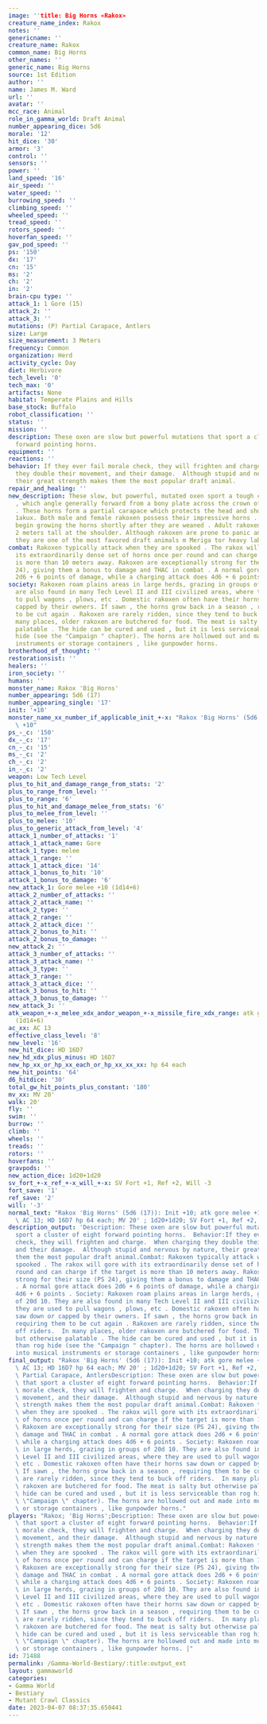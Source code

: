 ```yaml
---
image: ''title: Big Horns «Rakox»
creature_name_index: Rakox
notes: ''
genericname: ''
creature_name: Rakox
common_name: Big Horns
other_names: ''
generic_name: Big Horns
source: 1st Edition
author: ''
name: James M. Ward
url: ''
avatar: ''
mcc_race: Animal
role_in_gamma_world: Draft Animal
number_appearing_dice: 5d6
morale: '12'
hit_dice: '30'
armor: '3'
control: ''
sensors: ''
power: ''
land_speed: '16'
air_speed: ''
water_speed: ''
burrowing_speed: ''
climbing_speed: ''
wheeled_speed: ''
tread_speed: ''
rotors_speed: ''
hoverfan_speed: ''
gav_pod_speed: ''
ps: '150'
dx: '17'
cn: '15'
ms: '2'
ch: '2'
in: '2'
brain-cpu type: ''
attack_1: 1 Gore (15)
attack_2: ''
attack_3: ''
mutations: (P) Partial Carapace, Antlers
size: Large
size_measurement: 3 Meters
frequency: Common
organization: Herd
activity_cycle: Day
diet: Herbivore
tech_level: '0'
tech_max: '0'
artifacts: None
habitat: Temperate Plains and Hills
base_stock: Buffalo
robot_classification: ''
status: ''
mission: ''
description: These oxen are slow but powerful mutations that sport a cluster of eight
  forward pointing horns.
equipment: ''
reactions: ''
behavior: If they ever fail morale check, they will frighten and charge.  When charging
  they double their movement, and their damage.  Although stupid and nervous by nature,
  their great strength makes them the most popular draft animal.
repair_and_healing: ''
new_description: These slow, but powerful, mutated oxen sport a tough cluster of horns
  , which angle generally forward from a bony plate across the crown of their heads
  . These horns form a partial carapace which protects the head and shoulders of the
  1akux. Both male and female rakoxen possess their impressive horns . Young rakoxen
  begin growing the horns shortly after they are weaned . Adult rakoxen are about
  2 meters tall at the shoulder. Although rakoxen are prone to panic and stampede,
  they are one of the most favored draft animals m Meriga tor heavy labor.
combat: Rakoxen typically attack when they are spooked . The rakox will gore with
  its extraordinarily dense set of horns once per round and can charge if the target
  is more than 10 meters away. Rakoxen are exceptionally strong for their size (PS
  24), giving them a bonus to damage and THAC in combat . A normal gore attack does
  2d6 + 6 points of damage, while a charging attack does 4d6 + 6 points .
society: Rakoxen roam plains areas in large herds, grazing in groups of 20d 10. They
  are also found in many Tech Level II and III civilized areas, where they are used
  to pull wagons , plows, etc . Domestic rakoxen often have their horns saw down or
  capped by their owners. If sawn , the horns grow back in a season , requiring them
  to be cut again . Rakoxen are rarely ridden, since they tend to buck off riders.  In
  many places, older rakoxen are butchered for food. The meat is salty but otherwise
  palatable . The hide can be cured and used , but it is less serviceable than rog
  hide (see the "Campaign " chapter). The horns are hollowed out and made into musical
  instruments or storage containers , like gunpowder horns.
brotherhood_of_thought: ''
restorationsist: ''
healers: ''
iron_society: ''
humans: ''
monster_name: Rakox 'Big Horns'
number_appearing: 5d6 (17)
number_appearing_single: '17'
init: '+10'
monster_name_xx_number_if_applicable_init_+-x: "Rakox 'Big Horns' (5d6 (17)): Init\
  \ +10"
ps_-_c: '150'
dx_-_c: '17'
cn_-_c: '15'
ms_-_c: '2'
ch_-_c: '2'
in_-_c: '2'
weapon: Low Tech Level
plus_to_hit_and_damage_range_from_stats: '2'
plus_to_range_from_level: ''
plus_to_range: '6'
plus_to_hit_and_damage_melee_from_stats: '6'
plus_to_melee_from_level: ''
plus_to_melee: '10'
plus_to_generic_attack_from_level: '4'
attack_1_number_of_attacks: '1'
attack_1_attack_name: Gore
attack_1_type: melee
attack_1_range: ''
attack_1_attack_dice: '14'
attack_1_bonus_to_hit: '10'
attack_1_bonus_to_damage: '6'
new_attack_1: Gore melee +10 (1d14+6)
attack_2_number_of_attacks: ''
attack_2_attack_name: ''
attack_2_type: ''
attack_2_range: ''
attack_2_attack_dice: ''
attack_2_bonus_to_hit: ''
attack_2_bonus_to_damage: ''
new_attack_2: ''
attack_3_number_of_attacks: ''
attack_3_attack_name: ''
attack_3_type: ''
attack_3_range: ''
attack_3_attack_dice: ''
attack_3_bonus_to_hit: ''
attack_3_bonus_to_damage: ''
new_attack_3: ''
atk_weapon_+-x_melee_xdx_andor_weapon_+-x_missile_fire_xdx_range: atk gore melee +10
  (1d14+6)
ac_xx: AC 13
effective_class_level: '8'
new_level: '16'
new_hit_dice: HD 16D7
new_hd_xdx_plus_minus: HD 16D7
new_hp_xx_or_hp_xx_each_or_hp_xx_xx_xx: hp 64 each
new_hit_points: '64'
d6_hitdice: '30'
total_gw_hit_points_plus_constant: '180'
mv_xx: MV 20'
walk: 20'
fly: ''
swim: ''
burrow: ''
climb: ''
wheels: ''
treads: ''
rotors: ''
hoverfans: ''
gravpods: ''
new_action_dice: 1d20+1d20
sv_fort_+-x_ref_+-x_will_+-x: SV Fort +1, Ref +2, Will -3
fort_save: '1'
ref_save: '2'
will: '-3'
normal_text: "Rakox 'Big Horns' (5d6 (17)): Init +10; atk gore melee +10 (1d14+6);\
  \ AC 13; HD 16D7 hp 64 each; MV 20' ; 1d20+1d20; SV Fort +1, Ref +2, Will -3"
description_output: 'Description: These oxen are slow but powerful mutations that
  sport a cluster of eight forward pointing horns.  Behavior:If they ever fail morale
  check, they will frighten and charge.  When charging they double their movement,
  and their damage.  Although stupid and nervous by nature, their great strength makes
  them the most popular draft animal.Combat: Rakoxen typically attack when they are
  spooked . The rakox will gore with its extraordinarily dense set of horns once per
  round and can charge if the target is more than 10 meters away. Rakoxen are exceptionally
  strong for their size (PS 24), giving them a bonus to damage and THAC in combat
  . A normal gore attack does 2d6 + 6 points of damage, while a charging attack does
  4d6 + 6 points . Society: Rakoxen roam plains areas in large herds, grazing in groups
  of 20d 10. They are also found in many Tech Level II and III civilized areas, where
  they are used to pull wagons , plows, etc . Domestic rakoxen often have their horns
  saw down or capped by their owners. If sawn , the horns grow back in a season ,
  requiring them to be cut again . Rakoxen are rarely ridden, since they tend to buck
  off riders.  In many places, older rakoxen are butchered for food. The meat is salty
  but otherwise palatable . The hide can be cured and used , but it is less serviceable
  than rog hide (see the "Campaign " chapter). The horns are hollowed out and made
  into musical instruments or storage containers , like gunpowder horns.'
final_output: "Rakox 'Big Horns' (5d6 (17)): Init +10; atk gore melee +10 (1d14+6);\
  \ AC 13; HD 16D7 hp 64 each; MV 20' ; 1d20+1d20; SV Fort +1, Ref +2, Will -3(P)\
  \ Partial Carapace, AntlersDescription: These oxen are slow but powerful mutations\
  \ that sport a cluster of eight forward pointing horns.  Behavior:If they ever fail\
  \ morale check, they will frighten and charge.  When charging they double their\
  \ movement, and their damage.  Although stupid and nervous by nature, their great\
  \ strength makes them the most popular draft animal.Combat: Rakoxen typically attack\
  \ when they are spooked . The rakox will gore with its extraordinarily dense set\
  \ of horns once per round and can charge if the target is more than 10 meters away.\
  \ Rakoxen are exceptionally strong for their size (PS 24), giving them a bonus to\
  \ damage and THAC in combat . A normal gore attack does 2d6 + 6 points of damage,\
  \ while a charging attack does 4d6 + 6 points . Society: Rakoxen roam plains areas\
  \ in large herds, grazing in groups of 20d 10. They are also found in many Tech\
  \ Level II and III civilized areas, where they are used to pull wagons , plows,\
  \ etc . Domestic rakoxen often have their horns saw down or capped by their owners.\
  \ If sawn , the horns grow back in a season , requiring them to be cut again . Rakoxen\
  \ are rarely ridden, since they tend to buck off riders.  In many places, older\
  \ rakoxen are butchered for food. The meat is salty but otherwise palatable . The\
  \ hide can be cured and used , but it is less serviceable than rog hide (see the\
  \ \"Campaign \" chapter). The horns are hollowed out and made into musical instruments\
  \ or storage containers , like gunpowder horns."
players: "Rakox; 'Big Horns';Description: These oxen are slow but powerful mutations\
  \ that sport a cluster of eight forward pointing horns.  Behavior:If they ever fail\
  \ morale check, they will frighten and charge.  When charging they double their\
  \ movement, and their damage.  Although stupid and nervous by nature, their great\
  \ strength makes them the most popular draft animal.Combat: Rakoxen typically attack\
  \ when they are spooked . The rakox will gore with its extraordinarily dense set\
  \ of horns once per round and can charge if the target is more than 10 meters away.\
  \ Rakoxen are exceptionally strong for their size (PS 24), giving them a bonus to\
  \ damage and THAC in combat . A normal gore attack does 2d6 + 6 points of damage,\
  \ while a charging attack does 4d6 + 6 points . Society: Rakoxen roam plains areas\
  \ in large herds, grazing in groups of 20d 10. They are also found in many Tech\
  \ Level II and III civilized areas, where they are used to pull wagons , plows,\
  \ etc . Domestic rakoxen often have their horns saw down or capped by their owners.\
  \ If sawn , the horns grow back in a season , requiring them to be cut again . Rakoxen\
  \ are rarely ridden, since they tend to buck off riders.  In many places, older\
  \ rakoxen are butchered for food. The meat is salty but otherwise palatable . The\
  \ hide can be cured and used , but it is less serviceable than rog hide (see the\
  \ \"Campaign \" chapter). The horns are hollowed out and made into musical instruments\
  \ or storage containers , like gunpowder horns. |"
id: 71488
permalink: /Gamma-World-Bestiary/:title:output_ext
layout: gammaworld
categories:
- Gamma World
- Bestiary
- Mutant Crawl Classics
date: 2023-04-07 08:37:35.650441
---
```

